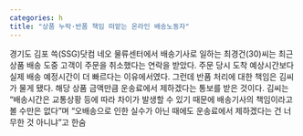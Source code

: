 ```yaml
---
categories: h
title: "상품 누락·반품 책임 떠맡는 온라인 배송노동자"
---
```

경기도 김포 쓱(SSG)닷컴 네오 물류센터에서 배송기사로 일하는 최경건(30)씨는 최근 상품 배송 도중 고객이 주문을 취소했다는 연락을 받았다. 주문 당시 도착 예상시간보다 실제 배송 예정시간이 더 빠르다는 이유에서였다. 그런데 반품 처리에 대한 책임은 김씨가 물게 됐다. 해당 상품 금액만큼 운송료에서 제하겠다는 통보를 받은 것이다. 김씨는 “배송시간은 교통상황 등에 따라 차이가 발생할 수 있기 때문에 배송기사의 책임이라고 볼 수만은 없다”며 “오배송으로 인한 실수가 아닌 때에도 운송료에서 제하겠다는 건 너무한 것 아니냐”고 한숨
